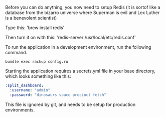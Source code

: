 Before you can do anything, you now need to setup Redis (it is sortof like a database from the bizarro universe where Superman is evil and Lex Luther is a benevolent scientist)

Type this:
  'brew install redis'

Then turn it on with this:
  'redis-server /usr/local/etc/redis.conf'


To run the application in a development environment, run the following command.

  `bundle exec rackup config.ru`

Starting the application requires a secrets.yml file in your base directory, which looks something like this:

``` yaml
:split_dashboard:
  :username: "admin"
  :password: "dinosaurs sauce precinct fetch"
```

This file is ignored by git, and needs to be setup for production environments.
